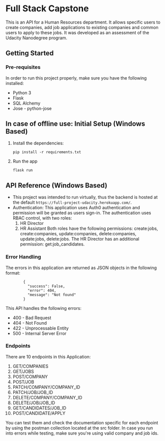 # Full Stack Capstone

This is an API for a Human Resources department. It allows specific users to create companies, add job applications to existing companies and common users to apply to these jobs. It was developed as an assessment of the Udacity Nanodegree program. 

## Getting Started

### Pre-requisites

In order to run this project properly, make sure you have the following installed:
  * Python 3
  * Flask
  * SQL Alchemy
  * Jose - python-jose

## In case of offline use: Initial Setup (Windows Based)
  1. Install the dependencies:
      ```
      pip install -r requirements.txt
      ```
  2. Run the app
      ```
      flask run
      ```
      
  
## API Reference (Windows Based)
 * This project was intended to run virtually, thus the backend is hosted at the default ```https://full-project-udacity.herokuapp.com/```.
 * Authentication: This application uses Auth0 authentication and permission will be granted as users sign-in.
   The authentication uses RBAC control, with two roles:
     1. HR Director
     2. HR Assistant
   Both roles have the following permissions: create:jobs, create:companies, update:companies, delete:companies, update:jobs, delete:jobs.
   The HR Director has an additional permission: get:job_candidates.

### Error Handling
The errors in this application are returned as JSON objects in the following format:
```
        {
          "success": False,
          "error": 404,
          "message": "Not found"
        }
```

This API handles the following errors:
* 400 - Bad Request
* 404 - Not Found
* 422 - Unprocessable Entity
* 500 - Internal Server Error



### Endpoints
There are 10 endpoints in this Application:
  1. GET/COMPANIES
  2. GET/JOBS
  3. POST/COMPANY
  4. POST/JOB
  5. PATCH/COMPANY/COMPANY_ID
  6. PATCH/JOB/JOB_ID
  7. DELETE/COMPANY/COMPANY_ID
  8. DELETE/JOB/JOB_ID
  9. GET/CANDIDATES/JOB_ID
  10. POST/CANDIDATE/APPLY
    
You can test them and check the documentation specific for each endpoint by using the postman collection located at the src folder.
In case you run into errors while testing, make sure you're using valid company and job ids. 
